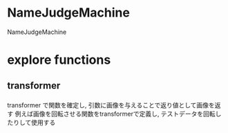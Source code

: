 # NameJudgeMachine
NameJudgeMachine


# explore functions

## transformer
###

transformer で関数を確定し, 引数に画像を与えることで返り値として画像を返す
例えば画像を回転させる関数をtransformerで定義し, テストデータを回転したりして使用する
